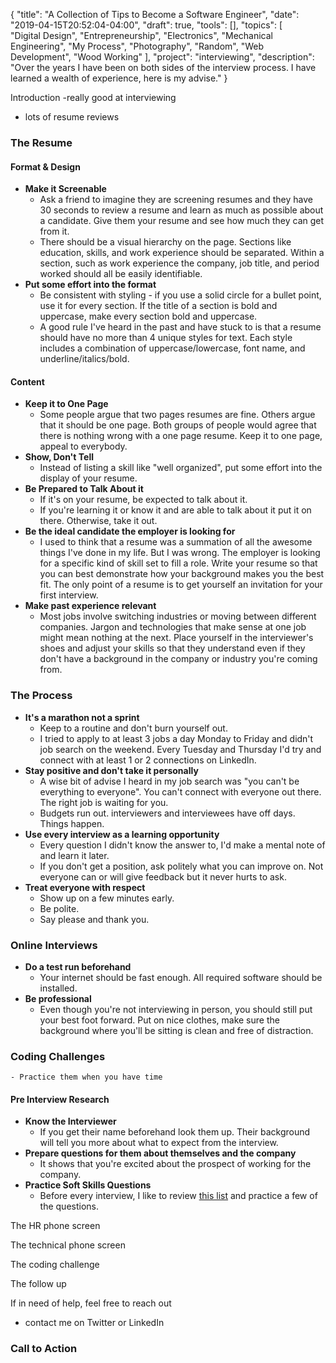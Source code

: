 {
    "title": "A Collection of Tips to Become a Software Engineer",
    "date": "2019-04-15T20:52:04-04:00",
    "draft": true,
    "tools": [],
    "topics": [
        "Digital Design",
        "Entrepreneurship",
        "Electronics",
        "Mechanical Engineering",
        "My Process",
        "Photography",
        "Random",
        "Web Development",
        "Wood Working"
    ],
    "project": "interviewing",
    "description": "Over the years I have been on both sides of the interview process. I have learned a wealth of experience, here is my advise."
}

<!-- Templates

{{< youtube id >}} 
{{< figure src="/image/a-collection-of-tips-to-become-a-software-engineer/file.jpg" title="Title" >}}

-->

<!-- What are your three yeses? (Readers should nod their head yes to the headline, subheading, and first sentence.)


-->

<!-- Where to Post


 -->

 <!-- Keywords
 
 -- >

<!-- Brainstorm


 -->


Introduction
-really good at interviewing
- lots of resume reviews

### The Resume

#### Format & Design

- **Make it Screenable** 
    - Ask a friend to imagine they are screening resumes and they have 30 seconds to review a resume and learn as much as possible about a candidate. Give them your resume and see how much they can get from it.
    - There should be a visual hierarchy on the page. Sections like education, skills, and work experience should be separated. Within a section, such as work experience the company, job title, and period worked should all be easily identifiable.
- **Put some effort into the format** 
    - Be consistent with styling - if you use a solid circle for a bullet point, use it for every section. If the title of a section is bold and uppercase, make every section bold and uppercase.
    - A good rule I've heard in the past and have stuck to is that a resume should have no more than 4 unique styles for text. Each style includes a combination of uppercase/lowercase, font name, and underline/italics/bold. 

#### Content

- **Keep it to One Page** 
    - Some people argue that two pages resumes are fine. Others argue that it should be one page. Both groups of people would agree that there is nothing wrong with a one page resume. Keep it to one page, appeal to everybody. 
- **Show, Don't Tell**
    - Instead of listing a skill like "well organized", put some effort into the display of your resume.
- **Be Prepared to Talk About it** 
    - If it's on your resume, be expected to talk about it.
    - If you're learning it or know it and are able to talk about it put it on there. Otherwise, take it out.
- **Be the ideal candidate the employer is looking for**
    - I used to think that a resume was a summation of all the awesome things I've done in my life. But I was wrong. The employer is looking for a specific kind of skill set to fill a role. Write your resume so that you can best demonstrate how your background makes you the best fit. The only point of a resume is to get yourself an invitation for your first interview.
- **Make past experience relevant**
    - Most jobs involve switching industries or moving between different companies. Jargon and technologies that make sense at one job might mean nothing at the next. Place yourself in the interviewer's shoes and adjust your skills so that they understand even if they don't have a background in the company or industry you're coming from.

### The Process

- **It's a marathon not a sprint**
    - Keep to a routine and don't burn yourself out. 
    - I tried to apply to at least 3 jobs a day Monday to Friday and didn't job search on the weekend. Every Tuesday and Thursday I'd try and connect with at least 1 or 2 connections on LinkedIn. 
- **Stay positive and don't take it personally**
    - A wise bit of advise I heard in my job search was "you can't be everything to everyone". You can't connect with everyone out there. The right job is waiting for you.
    - Budgets run out. interviewers and interviewees have off days. Things happen. 
- **Use every interview as a learning opportunity**
    - Every question I didn't know the answer to, I'd make a mental note of and learn it later. 
    - If you don't get a position, ask politely what you can improve on. Not everyone can or will give feedback but it never hurts to ask. 
- **Treat everyone with respect**
    - Show up on a few minutes early.
    - Be polite.
    - Say please and thank you. 

### Online Interviews

- **Do a test run beforehand**
    - Your internet should be fast enough. All required software should be installed. 
- **Be professional**
    - Even though you're not interviewing in person, you should still put your best foot forward. Put on nice clothes, make sure the background where you'll be sitting is clean and free of distraction. 


### Coding Challenges
    - Practice them when you have time

#### Pre Interview Research

 - **Know the Interviewer**
    - If you get their name beforehand look them up. Their background will tell you more about what to expect from the interview. 
 - **Prepare questions for them about themselves and the company**
    - It shows that you're excited about the prospect of working for the company.
 - **Practice Soft Skills Questions**
    - Before every interview, I like to review [this list](https://www.themuse.com/advice/how-to-answer-the-31-most-common-interview-questions) and practice a few of the questions. 
    
The HR phone screen

The technical phone screen

The coding challenge

The follow up

If in need of help, feel free to reach out
- contact me on Twitter or LinkedIn



### Call to Action

